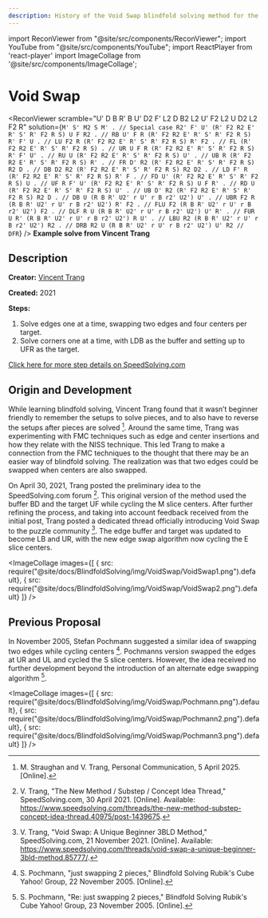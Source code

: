 ```yaml
---
description: History of the Void Swap blindfold solving method for the Rubik's Cube.
---
```


import ReconViewer from "@site/src/components/ReconViewer";
import YouTube from "@site/src/components/YouTube";
import ReactPlayer from 'react-player'
import ImageCollage from '@site/src/components/ImageCollage';

# Void Swap

<ReconViewer
scramble="U' D B R' B U' D2 F' L2 D B2 L2 U' F2 L2 U D2 L2 F2 R"
solution={`M' S' M2 S M' . // Special case
R2' F' U' (R' F2 R2 E' R' S' R' F2 R S) U F R2 . // RB
U' F R (R' F2 R2 E' R' S' R' F2 R S) R' F' U . // LU
F2 R (R' F2 R2 E' R' S' R' F2 R S) R' F2 . // FL
(R' F2 R2 E' R' S' R' F2 R S) . // UR
U F R (R' F2 R2 E' R' S' R' F2 R S) R' F' U' . // RU
U (R' F2 R2 E' R' S' R' F2 R S) U' . // UB
R (R' F2 R2 E' R' S' R' F2 R S) R' . // FR
D' R2 (R' F2 R2 E' R' S' R' F2 R S) R2 D . // DB
D2 R2 (R' F2 R2 E' R' S' R' F2 R S) R2 D2 . // LD
F' R (R' F2 R2 E' R' S' R' F2 R S) R' F . // FD
U' (R' F2 R2 E' R' S' R' F2 R S) U . // UF
R F' U' (R' F2 R2 E' R' S' R' F2 R S) U F R' . // RD
U (R' F2 R2 E' R' S' R' F2 R S) U' . // UB
D' R2 (R' F2 R2 E' R' S' R' F2 R S) R2 D . // DB
U (R B R' U2' r U' r B r2' U2') U' . // UBR
F2 R (R B R' U2' r U' r B r2' U2') R' F2 . // FLU
F2 (R B R' U2' r U' r B r2' U2') F2 . // DLF
R U (R B R' U2' r U' r B r2' U2') U' R' . // FUR
U R' (R B R' U2' r U' r B r2' U2') R U' . // LBU
R2 (R B R' U2' r U' r B r2' U2') R2 . // DRB
R2 U (R B R' U2' r U' r B r2' U2') U' R2 // DFR`}
/>
**Example solve from Vincent Trang**

## Description

**Creator:** [Vincent Trang](CubingContributors/MethodDevelopers.md#trang-vincent-trangium)

**Created:** 2021

**Steps:**

1. Solve edges one at a time, swapping two edges and four centers per target.
2. Solve corners one at a time, with LDB as the buffer and setting up to UFR as the target.

[Click here for more step details on SpeedSolving.com](https://www.speedsolving.com/threads/void-swap-a-unique-beginner-3bld-method.85777/)

## Origin and Development

While learning blindfold solving, Vincent Trang found that it wasn’t beginner friendly to remember the setups to solve pieces, and to also have to reverse the setups after pieces are solved [^straughan-trang-2025]. Around the same time, Trang was experimenting with FMC techniques such as edge and center insertions and how they relate with the NISS technique. This led Trang to make a connection from the FMC techniques to the thought that there may be an easier way of blindfold solving. The realization was that two edges could be swapped when centers are also swapped.

On April 30, 2021, Trang posted the preliminary idea to the SpeedSolving.com forum [^trang-2021-1]. This original version of the method used the buffer BD and the target UF while cycling the M slice centers. After further refining the process, and taking into account feedback received from the initial post, Trang posted a dedicated thread officially introducing Void Swap to the puzzle community [^trang-2021-2]. The edge buffer and target was updated to become LB and UR, with the new edge swap algorithm now cycling the E slice centers.

<ImageCollage
images={[
{ src: require("@site/docs/BlindfoldSolving/img/VoidSwap/VoidSwap1.png").default},
{ src: require("@site/docs/BlindfoldSolving/img/VoidSwap/VoidSwap2.png").default}
]}
/>

## Previous Proposal

In November 2005, Stefan Pochmann suggested a similar idea of swapping two edges while cycling centers [^pochmann-2005-1]. Pochmanns version swapped the edges at UR and UL and cycled the S slice centers. However, the idea received no further development beyond the introduction of an alternate edge swapping algorithm [^pochmann-2005-2].

<ImageCollage
images={[
{ src: require("@site/docs/BlindfoldSolving/img/VoidSwap/Pochmann.png").default},
{ src: require("@site/docs/BlindfoldSolving/img/VoidSwap/Pochmann2.png").default},
{ src: require("@site/docs/BlindfoldSolving/img/VoidSwap/Pochmann3.png").default}
]}
/>

[^straughan-trang-2025]: M. Straughan and V. Trang, Personal Communication, 5 April 2025. [Online].

[^trang-2021-1]: V. Trang, "The New Method / Substep / Concept Idea Thread," SpeedSolving.com, 30 April 2021. [Online]. Available: https://www.speedsolving.com/threads/the-new-method-substep-concept-idea-thread.40975/post-1439675.

[^trang-2021-2]: V. Trang, "Void Swap: A Unique Beginner 3BLD Method," SpeedSolving.com, 21 November 2021. [Online]. Available: https://www.speedsolving.com/threads/void-swap-a-unique-beginner-3bld-method.85777/.

[^pochmann-2005-1]: S. Pochmann, "just swapping 2 pieces," Blindfold Solving Rubik's Cube Yahoo! Group, 22 November 2005. [Online].

[^pochmann-2005-2]: S. Pochmann, "Re: just swapping 2 pieces," Blindfold Solving Rubik's Cube Yahoo! Group, 23 November 2005. [Online].